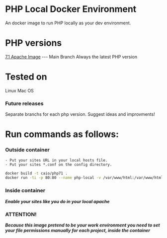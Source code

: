 # PHP Local Docker Environment
An docker image to run PHP locally as your dev environment.

# PHP versions
[7.1 Apache Image](https://github.com/caioblima/php-local-docker/tree/php-71-apache) --- Main Branch Always the latest PHP version

# Tested on
Linux
Mac OS

### Future releases ###
Separate branchs for each php version.
Suggest ideas and improvments!
# Run commands as follows:
### Outside container ###
	- Put your sites URL in your local hosts file.
 	- Put your sites *.conf on the config directory.
```bash
docker build -t caio/php71 . 
docker run -ti -p 80:80 --name php-local -v /var/www/html:/var/www/html -d caio/php71
```
### Inside container ###
***Enable your sites like you do in your local apache***

### ATTENTION! ###
***Because this image pretend to be your work environment you need to set your file permissions manually for each project, inside the container***



